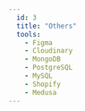 ```yaml
---
  id: 3
  title: "Others"
  tools:
    - Figma
    - Cloudinary
    - MongoDB
    - PostgreSQL
    - MySQL
    - Shopify
    - Medusa
---
```

